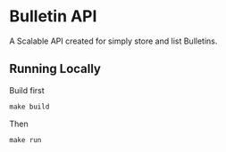 # Bulletin API

A Scalable API created for simply store and list Bulletins.

## Running Locally

Build first

```makefile
make build
```
Then 

```makefile
make run
```